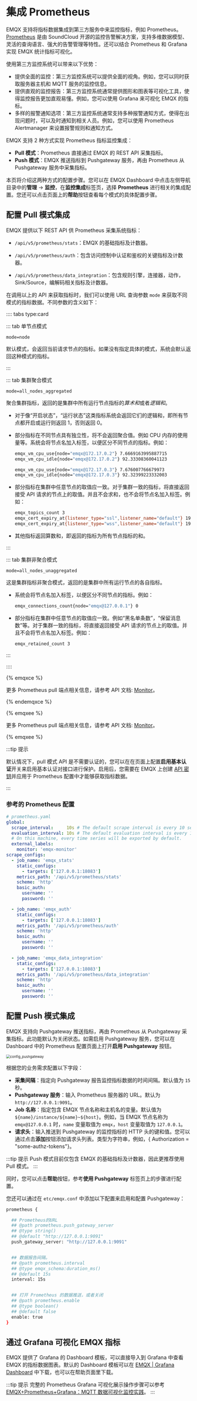 # 集成 Prometheus

EMQX 支持将指标数据集成到第三方服务中来监控指标，例如 Prometheus。[Prometheus](https://prometheus.io/) 是由 SoundCloud 开源的监控告警解决方案，支持多维数据模型、灵活的查询语言、强大的告警管理等特性。还可以结合 Prometheus 和 Grafana 实现 EMQX 统计指标可视化。

使用第三方监控系统可以带来以下优势：

- 提供全面的监控：第三方监控系统可以提供全面的视角。例如，您可以同时获取服务器主机和 MQTT 服务的监控信息。
- 提供直观的监控报告：第三方监控系统通常提供图形和图表等可视化工具，使得监控报告更加直观易懂。例如，您可以使用 Grafana 来可视化 EMQX 的指标。
- 多样的报警通知选项：第三方监控系统通常支持多种报警通知方式，使得在出现问题时，可以及时通知到相关人员。例如，您可以使用 Prometheus Alertmanager 来设置报警规则和通知方式。

EMQX 支持 2 种方式实现 Prometheus 指标监控集成：

- **Pull 模式**：Prometheus 直接通过 EMQX 的 REST API 采集指标。
- **Push 模式**：EMQX 推送指标到 Pushgateway 服务，再由 Prometheus 从 Pushgateway 服务中采集指标。

本页将介绍这两种方式的配置步骤。您可以在 EMQX Dashboard 中点击左侧导航目录中的**管理** -> **监控**，在**监控集成**标签页，选择 **Prometheus** 进行相关的集成配置。您还可以点击页面上的**帮助**按钮查看每个模式的具体配置步骤。

<!-- TODO 5.5 将 Dashboard 上的完整配置步骤合并到文档中 -->

## 配置 Pull 模式集成

EMQX 提供以下 REST API 供 Prometheus 采集系统指标：

- `/api/v5/prometheus/stats`：EMQX 的基础指标及计数器。

- `/api/v5/prometheus/auth`：包含访问控制中认证和鉴权的关键指标及计数器。

- `/api/v5/prometheus/data_integration`：包含规则引擎，连接器，动作，Sink/Source，编解码相关指标及计数器。

在调用以上的 API 来获取指标时，我们可以使用 URL 查询参数 `mode` 来获取不同模式的指标数据。不同参数的含义如下：


:::: tabs type:card

::: tab 单节点模式

`mode=node`

默认模式，会返回当前请求节点的指标。如果没有指定具体的模式，系统会默认返回这种模式的指标。

:::

::: tab 集群聚合模式

`mode=all_nodes_aggregated`

聚合集群指标，返回的是集群中所有运行节点指标的*算术和*或者*逻辑和*。

- 对于像“开启状态”，“运行状态”这类指标系统会返回它们的逻辑和，即所有节点都开启或运行则返回 1，否则返回 0。
- 部分指标在不同节点具有独立性，将不会返回聚合值。例如 CPU 内存的使用量等。系统会将节点名加入标签，以便区分不同节点的指标。例如：

  ```bash
  emqx_vm_cpu_use{node="emqx@172.17.0.2"} 7.6669163995887715
  emqx_vm_cpu_idle{node="emqx@172.17.0.2"} 92.33308360041123

  emqx_vm_cpu_use{node="emqx@172.17.0.3"} 7.676007766679973
  emqx_vm_cpu_idle{node="emqx@172.17.0.3"} 92.32399223332003
  ```

- 部分指标在集群中任意节点的取值应一致。对于集群一致的指标，将直接返回接受 API 请求的节点上的取值。并且不会求和，也不会将节点名加入标签。例如：
  ```bash
  emqx_topics_count 3
  emqx_cert_expiry_at{listener_type="ssl",listener_name="default"} 1904285225
  emqx_cert_expiry_at{listener_type="wss",listener_name="default"} 1904285225
  ```
- 其他指标返回算数和，即返回的指标为所有节点指标的和。

:::

::: tab 集群非聚合模式

`mode=all_nodes_unaggregated`

这是集群指标非聚合模式，返回的是集群中所有运行节点的各自指标。

- 系统会将节点名加入标签，以便区分不同节点的指标。例如：

  ```bash
  emqx_connections_count{node="emqx@127.0.0.1"} 0
  ```

- 部分指标在集群中任意节点的取值应一致。例如“黑名单条数”，“保留消息数”等。对于集群一致的指标，将直接返回接受 API 请求的节点上的取值。并且不会将节点名加入标签。例如：
  ```bash
  emqx_retained_count 3
  ```

:::

::::

{% emqxce %}

更多 Prometheus pull 端点相关信息，请参考 API 文档: [Monitor](https://www.emqx.io/docs/zh/@CE_MINOR_VERSION@/admin/api-docs.html#tag/Monitor)。

{% endemqxce %}

{% emqxee %}

更多 Prometheus pull 端点相关信息，请参考 API 文档: [Monitor](https://docs.emqx.com/zh/enterprise/@EE_MINOR_VERSION@/admin/api-docs.html)。

{% emqxee %}

:::tip 提示

默认情况下，pull 模式 API 是不需要认证的，您可以在在页面上配置**启用基本认证**开关来启用基本认证对接口进行保护。启用后，您需要在 EMQX 上创建 [API 密钥](../admin/api.md#认证)并应用于 Prometheus 配置中才能够获取指标数据。

:::

### 参考的 Prometheus 配置

```yaml
# prometheus.yaml
global:
  scrape_interval:     10s # The default scrape interval is every 10 seconds.
  evaluation_interval: 10s # The default evaluation interval is every 10 seconds.
  # On this machine, every time series will be exported by default.
  external_labels:
    monitor: 'emqx-monitor'
scrape_configs:
  - job_name: 'emqx_stats'
    static_configs:
      - targets: ['127.0.0.1:18083']
    metrics_path: '/api/v5/prometheus/stats'
    scheme: 'http'
    basic_auth:
      username: ''
      password: ''

  - job_name: 'emqx_auth'
    static_configs:
      - targets: ['127.0.0.1:18083']
    metrics_path: '/api/v5/prometheus/auth'
    scheme: 'http'
    basic_auth:
      username: ''
      password: ''

  - job_name: 'emqx_data_integration'
    static_configs:
      - targets: ['127.0.0.1:18083']
    metrics_path: '/api/v5/prometheus/data_integration'
    scheme: 'http'
    basic_auth:
      username: ''
      password: ''
```

## 配置 Push 模式集成

EMQX 支持向 Pushgateway 推送指标，再由 Prometheus 从 Pushgateway 采集指标。此功能默认为关闭状态。如需启用 Pushgateway 服务，您可以在 Dashboard 中的 Prometheus 配置页面上打开**启用 Pushgateway** 按钮。

<img src="./assets/config_pushgateway.png" alt="config_pushgateway" style="zoom:67%;" />

根据您的业务需求配置以下字段：

- **采集间隔**：指定向 Pushgateway 报告监控指标数据的时间间隔。默认值为 `15` 秒。
- **Pushgateway 服务**：输入 Prometheus 服务器的 URL。默认为 `http://127.0.0.1:9091`。
- **Job 名称**：指定包含 EMQX 节点名称和主机名的变量。默认值为 `${name}/instance/${name}~${host}`。例如，当 EMQX 节点名称为 `emqx@127.0.0.1` 时，`name` 变量取值为 `emqx`，`host` 变量取值为 `127.0.0.1`。
- **请求头**：输入推送到 Pushgateway 的监控指标的 HTTP 头的键和值。您可以通过点击**添加**按钮添加请求头列表。类型为字符串，例如，{ Authorization = "some-authz-tokens"}。

:::tip 提示
Push 模式目前仅包含 EMQX 的基础指标及计数器，因此更推荐使用 Pull 模式。
:::

同时，您可以点击**帮助**按钮，参考**使用 Pushgateway** 标签页上的步骤进行配置。

您还可以通过在 `etc/emqx.conf` 中添加以下配置来启用和配置 Pushgateway：

```bash
prometheus {

  ## Prometheus的URL
  ## @path prometheus.push_gateway_server
  ## @type string()
  ## @default "http://127.0.0.1:9091"
  push_gateway_server: "http://127.0.0.1:9091"


  ## 数据报告间隔。
  ## @path prometheus.interval
  ## @type emqx_schema:duration_ms()
  ## @default 15s
  interval: 15s


  ## 打开 Prometheus 的数据推送，或者关闭
  ## @path prometheus.enable
  ## @type boolean()
  ## @default false
  enable: true
}
```

## 通过 Grafana 可视化 EMQX 指标

EMQX 提供了 Grafana 的 Dashboard 模板，可以直接导入到 Grafana 中查看 EMQX 的指标数据图表。默认的 Dashboard 模板可以在 [EMQX | Grafana Dashboard](https://grafana.com/grafana/dashboards/17446-emqx/) 中下载，也可以在帮助页面里下载。

:::tip 提示
完整的 Prometheus Grafana 可视化展示操作步骤可以参考 [EMQX+Prometheus+Grafana：MQTT 数据可视化监控实践](https://www.emqx.com/zh/blog/emqx-prometheus-grafana)。
:::
